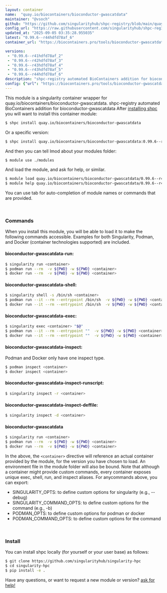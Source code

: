 ```yaml
---
layout: container
name:  "quay.io/biocontainers/bioconductor-gwascatdata"
maintainer: "@vsoch"
github: "https://github.com/singularityhub/shpc-registry/blob/main/quay.io/biocontainers/bioconductor-gwascatdata/container.yaml"
config_url: "https://raw.githubusercontent.com/singularityhub/shpc-registry/main/quay.io/biocontainers/bioconductor-gwascatdata/container.yaml"
updated_at: "2025-09-05 03:35:28.955035"
latest: "0.99.6--r44hdfd78af_6"
container_url: "https://biocontainers.pro/tools/bioconductor-gwascatdata"

versions:
 - "0.99.6--r41hdfd78af_2"
 - "0.99.6--r42hdfd78af_3"
 - "0.99.6--r43hdfd78af_4"
 - "0.99.6--r43hdfd78af_5"
 - "0.99.6--r44hdfd78af_6"
description: "shpc-registry automated BioContainers addition for bioconductor-gwascatdata"
config: {"url": "https://biocontainers.pro/tools/bioconductor-gwascatdata", "maintainer": "@vsoch", "description": "shpc-registry automated BioContainers addition for bioconductor-gwascatdata", "latest": {"0.99.6--r44hdfd78af_6": "sha256:70e30fa8a25ba59f8a0898fb8b38015f272f17e1e05b9c72c074b3e4ef017959"}, "tags": {"0.99.6--r41hdfd78af_2": "sha256:5fb3abad91828c71290b8a0be52464bba439f1988fe573f5acb443210167cb09", "0.99.6--r42hdfd78af_3": "sha256:8d0bd3e668f4faf771aa5bc33f59baa05f1735864b487f082b97dbe7eb81e498", "0.99.6--r43hdfd78af_4": "sha256:a9210eb43e9ebd97fd1124edd95a5f22950dceb6e2bfea4eb2445e9edb1dc087", "0.99.6--r43hdfd78af_5": "sha256:08c2d2d7f64bc1a3ea89326a3c583d8522733a0c39f83cfd9c5659804f9ee1ca", "0.99.6--r44hdfd78af_6": "sha256:70e30fa8a25ba59f8a0898fb8b38015f272f17e1e05b9c72c074b3e4ef017959"}, "docker": "quay.io/biocontainers/bioconductor-gwascatdata"}
---
```


This module is a singularity container wrapper for quay.io/biocontainers/bioconductor-gwascatdata.
shpc-registry automated BioContainers addition for bioconductor-gwascatdata
After [installing shpc](#install) you will want to install this container module:


```bash
$ shpc install quay.io/biocontainers/bioconductor-gwascatdata
```

Or a specific version:

```bash
$ shpc install quay.io/biocontainers/bioconductor-gwascatdata:0.99.6--r44hdfd78af_6
```

And then you can tell lmod about your modules folder:

```bash
$ module use ./modules
```

And load the module, and ask for help, or similar.

```bash
$ module load quay.io/biocontainers/bioconductor-gwascatdata/0.99.6--r44hdfd78af_6
$ module help quay.io/biocontainers/bioconductor-gwascatdata/0.99.6--r44hdfd78af_6
```

You can use tab for auto-completion of module names or commands that are provided.

<br>

### Commands

When you install this module, you will be able to load it to make the following commands accessible.
Examples for both Singularity, Podman, and Docker (container technologies supported) are included.

#### bioconductor-gwascatdata-run:

```bash
$ singularity run <container>
$ podman run --rm  -v ${PWD} -w ${PWD} <container>
$ docker run --rm  -v ${PWD} -w ${PWD} <container>
```

#### bioconductor-gwascatdata-shell:

```bash
$ singularity shell -s /bin/sh <container>
$ podman run --it --rm --entrypoint /bin/sh  -v ${PWD} -w ${PWD} <container>
$ docker run --it --rm --entrypoint /bin/sh  -v ${PWD} -w ${PWD} <container>
```

#### bioconductor-gwascatdata-exec:

```bash
$ singularity exec <container> "$@"
$ podman run --it --rm --entrypoint ""  -v ${PWD} -w ${PWD} <container> "$@"
$ docker run --it --rm --entrypoint ""  -v ${PWD} -w ${PWD} <container> "$@"
```

#### bioconductor-gwascatdata-inspect:

Podman and Docker only have one inspect type.

```bash
$ podman inspect <container>
$ docker inspect <container>
```

#### bioconductor-gwascatdata-inspect-runscript:

```bash
$ singularity inspect -r <container>
```

#### bioconductor-gwascatdata-inspect-deffile:

```bash
$ singularity inspect -d <container>
```



#### bioconductor-gwascatdata

```bash
$ singularity run <container>
$ podman run --rm  -v ${PWD} -w ${PWD} <container>
$ docker run --rm  -v ${PWD} -w ${PWD} <container>
```


In the above, the `<container>` directive will reference an actual container provided
by the module, for the version you have chosen to load. An environment file in the
module folder will also be bound. Note that although a container
might provide custom commands, every container exposes unique exec, shell, run, and
inspect aliases. For anycommands above, you can export:

 - SINGULARITY_OPTS: to define custom options for singularity (e.g., --debug)
 - SINGULARITY_COMMAND_OPTS: to define custom options for the command (e.g., -b)
 - PODMAN_OPTS: to define custom options for podman or docker
 - PODMAN_COMMAND_OPTS: to define custom options for the command

<br>

### Install

You can install shpc locally (for yourself or your user base) as follows:

```bash
$ git clone https://github.com/singularityhub/singularity-hpc
$ cd singularity-hpc
$ pip install -e .
```

Have any questions, or want to request a new module or version? [ask for help!](https://github.com/singularityhub/singularity-hpc/issues)